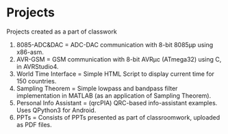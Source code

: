 # Projects
Projects created as a part of classwork

1. 8085-ADC&DAC = ADC-DAC communication with 8-bit 8085µp using x86-asm.
2. AVR-GSM = GSM communication with 8-bit AVRµc (ATmega32) using C, in AVRStudio4.
2. World Time Interface = Simple HTML Script to display current time for 150 countries.
3. Sampling Theorem = Simple lowpass and bandpass filter implementation in MATLAB (as an application of Sampling Theorem).
4. Personal Info Assistant = (qrcPIA) QRC-based info-assistant examples. Uses QPython3 for Android.
5. PPTs = Consists of PPTs presented as part of classroomwork, uploaded as PDF files.
